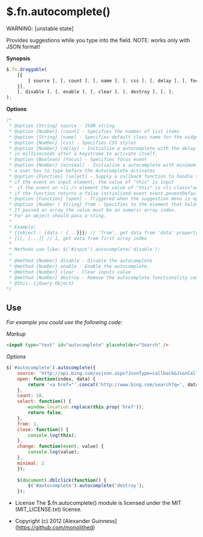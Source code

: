 # $.fn.autocomplete()

WARNING: [unstable state]

Provides suggestions while you type into the field.
NOTE: works only with JSON format!

**Synopsis**

```javascript
$.fn.draggable(
	[{
		[ source ], [, count ], [, name ], [, css ], [, delay ], [, focus ], [, minimal ], [, select ], [, open ], [, from ]
	}],
	[, disable ], [, enable ], [, clear ], [, destroy ], [, ],
);
```

**Options**

```javascript
/*
 * @option {String} source - JSON string
 * @option {Number} [count] - Specifies the number of list items
 * @option {String} [name] - Specifies default class name for the widget
 * @option {Number} [css] - Specifies CSS styles
 * @option {Number} [delay] - Initialize a autocomplete with the delay option
 * in milliseconds after a keystroke to activate itself.
 * @option {Boolean} [focus] - Specifies focus event
 * @option {Number} [minimal] - Initialize a autocomplete with minimum number of characters
 * a user has to type before the Autocomplete activates
 * @option {Function} [select] - Supply a callback function to handle the select event
 * if the event on input element, the value of "this" is input
 *  if the event on <li /> element the value of "this" is <li class="active" />
 * if the function returns a false initialized event event.peventDefault();
 * @option {Function} [open] - Triggered when the suggestion menu is opened
 * @option {Number | String} from - Specifies to the element that holds data.
 * If passed an array the value must be an numeric array index.
 * For an object should pass a sting.
 *
 * Example:
 * {{object : {data : {...}}}} // 'from', get data from 'data' property
 * {[], [...]} // 1, get data from first array index
 *
 * Methods use like: $('#input').autocomplete('disable');
 *
 * @method {Number} disable - Disable the autocomplete
 * @method {Number} enable - Enable the autocomplete.
 * @method {Number} clear - Clear inputs value
 * @method {Number} destroy - Remove the autocomplete functionality completely
 * @this: {jQuery Object}
*/
```

## Use
*For example you could use the following code:*

*Markup*

```html
<input type="text" id="autocomplete" placeholder="Search" />
```

*Options*

```javascript
$('#autocomplete').autocomplete({
	source: 'http://api.bing.com/osjson.aspx?JsonType=callback&JsonCallback=?',
	open: function(index, data) {
		return '<a href="'.concat('http://www.bing.com/search?q=', data, '">', data, '</a>');
	},
	count: 10,
	select: function() {
		window.location.replace(this.prop('href'));
		return false;
	},
	from: 1,
	close: function() {
		console.log(this);
	},
	change: function(event, value) {
		console.log(value);
	},
	minimal: 2
	});
	
	$(document).dblclick(function() {
		$('#autocomplete').autocomplete('destroy');
	});
```

* License
    The $.fn.autocomplete() module is licensed under the MIT (MIT_LICENSE.txt) license.

* Copyright (c) 2012 [Alexander Guinness] (https://github.com/monolithed)
